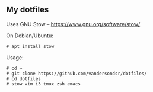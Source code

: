 My dotfiles
--------------------

Uses GNU Stow – https://www.gnu.org/software/stow/ 

On Debian/Ubuntu:
```
# apt install stow
```
Usage: 
```
# cd ~
# git clone https://github.com/vandersondsr/dotfiles/ 
# cd dotfiles
# stow vim i3 tmux zsh emacs
```

